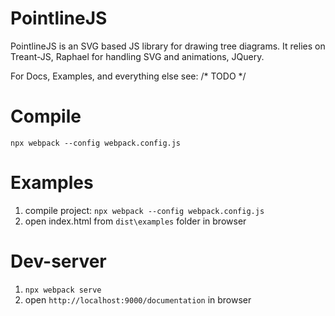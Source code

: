# PointlineJS

PointlineJS is an SVG based JS library for drawing tree diagrams.
It relies on Treant-JS, Raphael for handling SVG and animations, JQuery.

For Docs, Examples, and everything else see: /* TODO */

# Compile

`npx webpack --config webpack.config.js`

# Examples

1. compile project:
`npx webpack --config webpack.config.js`
2. open index.html from `dist\examples` folder in browser

# Dev-server

1. `npx webpack serve`
2. open `http://localhost:9000/documentation` in browser